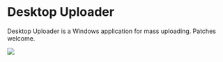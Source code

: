 Desktop Uploader
===============

Desktop Uploader is a Windows application for mass uploading.
Patches welcome.

<img src="http://desktopupload.com/images/github/info.jpg" border="0">
